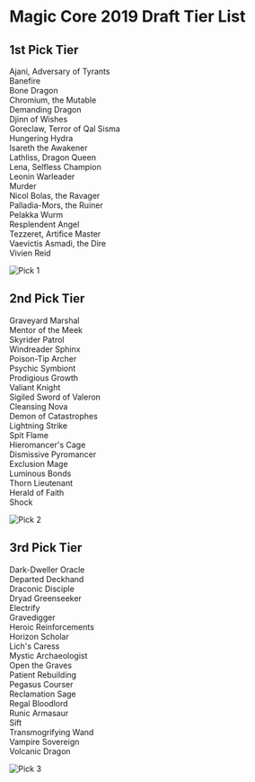 # Magic Core 2019 Draft Tier List

## 1st Pick Tier

Ajani, Adversary of Tyrants  
Banefire  
Bone Dragon  
Chromium, the Mutable  
Demanding Dragon  
Djinn of Wishes  
Goreclaw, Terror of Qal Sisma  
Hungering Hydra  
Isareth the Awakener  
Lathliss, Dragon Queen  
Lena, Selfless Champion  
Leonin Warleader  
Murder  
Nicol Bolas, the Ravager  
Palladia-Mors, the Ruiner  
Pelakka Wurm  
Resplendent Angel  
Tezzeret, Artifice Master  
Vaevictis Asmadi, the Dire  
Vivien Reid  

![Pick 1](https://i.imgur.com/PCDBJD4.png)

## 2nd Pick Tier

Graveyard Marshal  
Mentor of the Meek  
Skyrider Patrol  
Windreader Sphinx  
Poison-Tip Archer  
Psychic Symbiont  
Prodigious Growth  
Valiant Knight  
Sigiled Sword of Valeron  
Cleansing Nova  
Demon of Catastrophes  
Lightning Strike  
Spit Flame  
Hieromancer's Cage  
Dismissive Pyromancer  
Exclusion Mage  
Luminous Bonds  
Thorn Lieutenant  
Herald of Faith  
Shock  

![Pick 2](https://i.imgur.com/SEPMW3L.jpg)

## 3rd Pick Tier

Dark-Dweller Oracle  
Departed Deckhand  
Draconic Disciple  
Dryad Greenseeker  
Electrify  
Gravedigger  
Heroic Reinforcements  
Horizon Scholar  
Lich's Caress  
Mystic Archaeologist  
Open the Graves  
Patient Rebuilding  
Pegasus Courser  
Reclamation Sage  
Regal Bloodlord  
Runic Armasaur  
Sift  
Transmogrifying Wand  
Vampire Sovereign  
Volcanic Dragon  

![Pick 3](https://i.imgur.com/MxvqkIt.jpg)
